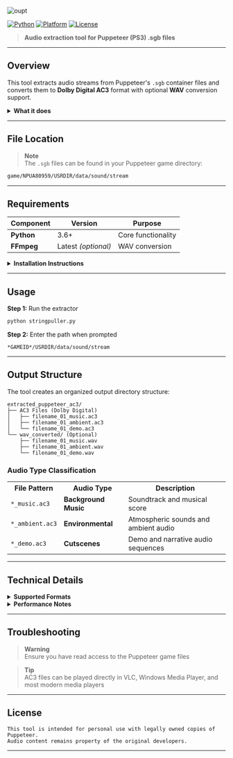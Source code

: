 
![oupt](https://github.com/user-attachments/assets/c6a13a66-bd09-4b64-ae7f-8d1ce315c555)


[![Python](https://img.shields.io/badge/Python-3.6+-blue.svg)](https://python.org)
[![Platform](https://img.shields.io/badge/Platform-PS3-lightgrey.svg)](https://github.com)
[![License](https://img.shields.io/badge/License-Personal%20Use-green.svg)](https://github.com)

> **Audio extraction tool for Puppeteer (PS3) .sgb files**

---

## Overview

This tool extracts audio streams from Puppeteer's `.sgb` container files and converts them to **Dolby Digital AC3** format with optional **WAV** conversion support.

<details>
<summary><strong>What it does</strong></summary>

- Extracts audio streams from Puppeteer's `.sgb` container files
- Outputs to Dolby Digital AC3 format
- Optional WAV conversion with FFmpeg support  
- Organized file naming with audio type classification

</details>

---

## File Location

> **Note**  
> The `.sgb` files can be found in your Puppeteer game directory:

```bash
game/NPUA80959/USRDIR/data/sound/stream
```

---

## Requirements

| Component | Version | Purpose |
|-----------|---------|---------|
| **Python** | 3.6+ | Core functionality |
| **FFmpeg** | Latest *(optional)* | WAV conversion |

<details>
<summary><strong>Installation Instructions</strong></summary>

### Python 3.6+
- **Windows**: Download from [python.org](https://python.org)
- **macOS**: `brew install python3` or download from python.org
- **Linux**: `sudo apt install python3` or `sudo yum install python3`

### FFmpeg (Optional)
- **Windows**: Download from [ffmpeg.org](https://ffmpeg.org/download.html)
- **macOS**: `brew install ffmpeg`
- **Linux**: `sudo apt install ffmpeg` or `sudo yum install ffmpeg`

</details>

---

## Usage

**Step 1:** Run the extractor
```bash
python stringpuller.py
```

**Step 2:** Enter the path when prompted
```
*GAMEID*/USRDIR/data/sound/stream
```

---

## Output Structure

The tool creates an organized output directory structure:

```
extracted_puppeteer_ac3/
├── AC3 Files (Dolby Digital)
│   ├── filename_01_music.ac3
│   ├── filename_01_ambient.ac3
│   └── filename_01_demo.ac3
└── wav_converted/ (Optional)
    ├── filename_01_music.wav
    ├── filename_01_ambient.wav
    └── filename_01_demo.wav
```

### Audio Type Classification

<table>
<tr>
<th>File Pattern</th>
<th>Audio Type</th>
<th>Description</th>
</tr>
<tr>
<td><code>*_music.ac3</code></td>
<td><strong>Background Music</strong></td>
<td>Soundtrack and musical score</td>
</tr>
<tr>
<td><code>*_ambient.ac3</code></td>
<td><strong>Environmental</strong></td>
<td>Atmospheric sounds and ambient audio</td>
</tr>
<tr>
<td><code>*_demo.ac3</code></td>
<td><strong>Cutscenes</strong></td>
<td>Demo and narrative audio sequences</td>
</tr>
</table>

---

## Technical Details

<details>
<summary><strong>Supported Formats</strong></summary>

**Input:** `.sgb` (Puppeteer container files)  
**Output:** `.ac3` (Dolby Digital) + `.wav` (optional)

</details>

<details>
<summary><strong>Performance Notes</strong></summary>

- AC3 files maintain original audio quality
- WAV conversion provides broader compatibility
- Processing time varies with file size and system performance

</details>

---

## Troubleshooting

> **Warning**  
> Ensure you have read access to the Puppeteer game files

> **Tip**  
> AC3 files can be played directly in VLC, Windows Media Player, and most modern media players

---

## License

```
This tool is intended for personal use with legally owned copies of Puppeteer.
Audio content remains property of the original developers.
```

---

<div align="center">


</div>
